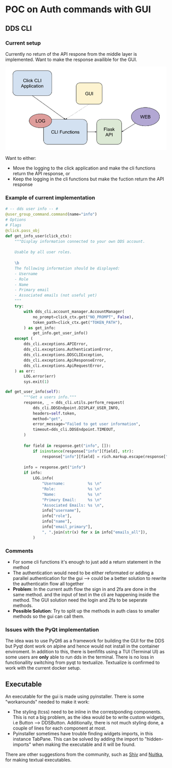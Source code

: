 # POC on Auth commands with GUI

## DDS CLI 

### Current setup
Currently no return of the API respone from the middle layer is implemented. Want to make the response availible for the GUI. 

![Image](./DDS_current_implementation.jpeg)

Want to either:
- Move the logging to the click application and make the cli functions return the API response, or
- Keep the logging in the cli functions but make the fuction return the API response

### Example of current implementation

```python
# -- dds user info -- #
@user_group_command.command(name="info")
# Options
# Flags
@click.pass_obj
def get_info_user(click_ctx):
    """Display information connected to your own DDS account.

    Usable by all user roles.

    \b
    The following information should be displayed:
    - Username
    - Role
    - Name
    - Primary email
    - Associated emails (not useful yet)
    """
    try:
        with dds_cli.account_manager.AccountManager(
            no_prompt=click_ctx.get("NO_PROMPT", False),
            token_path=click_ctx.get("TOKEN_PATH"),
        ) as get_info:
            get_info.get_user_info()
    except (
        dds_cli.exceptions.APIError,
        dds_cli.exceptions.AuthenticationError,
        dds_cli.exceptions.DDSCLIException,
        dds_cli.exceptions.ApiResponseError,
        dds_cli.exceptions.ApiRequestError,
    ) as err:
        LOG.error(err)
        sys.exit(1)
```

```python
def get_user_info(self):
        """Get a users info."""
        response, _ = dds_cli.utils.perform_request(
            dds_cli.DDSEndpoint.DISPLAY_USER_INFO,
            headers=self.token,
            method="get",
            error_message="Failed to get user information",
            timeout=dds_cli.DDSEndpoint.TIMEOUT,
        )

        for field in response.get("info", []):
            if isinstance(response["info"][field], str):
                response["info"][field] = rich.markup.escape(response["info"][field])

        info = response.get("info")
        if info:
            LOG.info(
                "Username:          %s \n"
                "Role:              %s \n"
                "Name:              %s \n"
                "Primary Email:     %s \n"
                "Associated Emails: %s \n",
                info["username"],
                info["role"],
                info["name"],
                info["email_primary"],
                ", ".join(str(x) for x in info["emails_all"]),
            )
```

### Comments 

- For some cli functions it's enough to just add a return statement in the method
- The authentication would need to be either reformated or adding a parallel authentication for the gui --> could be a better solution to rewrite the authenticatin flow all together 
- **Problem**: In the current auth flow the sign in and 2fa are done in the same method. and the input of text in the cli are happening inside the method. The GUI solution need the login and 2fa to be seperate methods.
- **Possible Solution**: Try to split up the methods in auth class to smaller methods so the gui can call them.


### Issues with the PyQt implementation 

The idea was to use PyQt6 as a framework for building the GUI for the DDS but Pyqt dont work on alpine and hence would not install in the container enviroment. In addition to this, there is benfifits using a TUI (Terminal UI) as some users are **only** able to run dds in the terminal. There is no loss in functionallity switching from pyqt to textualize. Textualize is confirmed to work with the current docker setup. 

## Executable 

An executable for the gui is made using pyinstaller. There is some "workarounds" needed to make it work:

- The styling (tcss) need to be inline in the correstponding components. This is not a big problem, as the idea would be to write custom widgets, i.e Button --> DDSButton. Additionally, there is not much styling done, a couple of lines for each component at most.
- Pyinstaller sometimes have trouble finding widgets imports, in this instance TabPane. This can be solved by adding the import to "hidden-imports" when making the executable and it will be found.

There are other suggestions from the community, such as [Shiv](https://shiv.readthedocs.io/en/latest/#) and [Nuitka](https://nuitka.net/), for making textual executables.